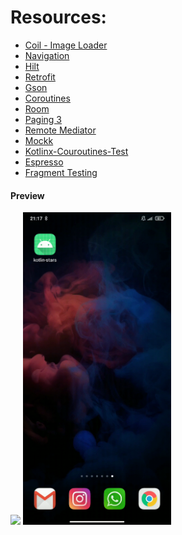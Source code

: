 # Resources:

* [Coil - Image Loader](https://coil-kt.github.io/coil/getting_started/)
* [Navigation](https://developer.android.com/guide/navigation/navigation-getting-started)
* [Hilt](https://developer.android.com/training/dependency-injection/hilt-android?hl=pt-br)
* [Retrofit](https://square.github.io/retrofit/)
* [Gson](https://github.com/google/gson)
* [Coroutines](https://developer.android.com/kotlin/coroutines)
* [Room](https://developer.android.com/training/data-storage/room)
* [Paging 3](https://developer.android.com/topic/libraries/architecture/paging/v3-overview?hl=pt-br)
* [Remote Mediator](https://developer.android.com/reference/kotlin/androidx/paging/RemoteMediator?hl=pt-br)
* [Mockk](https://mockk.io/)
* [Kotlinx-Couroutines-Test](https://kotlin.github.io/kotlinx.coroutines/kotlinx-coroutines-test/)
* [Espresso](https://developer.android.com/training/testing/espresso)
* [Fragment Testing](https://developer.android.com/training/basics/fragments/testing?hl=pt-br)

#### Preview
<p float="left">
<img src="https://github.com/Igorhleite/kotlin-stars-repos/blob/dev/app/src/main/java/com/ileite/kotlin/stars/img/open_onSucess.gif" height="500"/>
<img src="https://github.com/Igorhleite/kotlin-stars-repos/blob/dev/app/src/main/java/com/ileite/kotlin/stars/img/open_onError.gif" height="500"/>
</p> 
